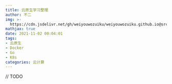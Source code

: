```yaml
---
title: 云原生学习整理
author: 不二
img: >-
  https://cdn.jsdelivr.net/gh/weiyouwozuiku/weiyouwozuiku.github.io@src/source/_posts/PageImg/云计算/云原生.png
mathjax: true
date: 2021-11-02 00:04:01
tags:
- 云原生
- Docker
- Go
- K8s
categories: 云计算
---
```

// TODO